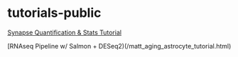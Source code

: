 # tutorials-public
[Synapse Quantification & Stats Tutorial](/SynapseQuant_Statistics.html)

[RNAseq Pipeline w/ Salmon + DESeq2)(/matt_aging_astrocyte_tutorial.html)
